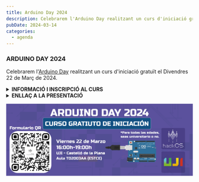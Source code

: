 ```yaml
---
title: Arduino Day 2024
description: Celebrarem l'Arduino Day realitzant un curs d'iniciació gratuït el Divendres 22 de Març de 2024.
pubDate: 2024-03-14
categories:
  - agenda
---
```


### ARDUINO DAY 2024

Celebrarem l'[Arduino Day](https://days.arduino.cc/about) realitzant un curs d'iniciació gratuït el Divendres 22 de Març de 2024. 

<details>
  <summary><strong>INFORMACIÓ I INSCRIPCIÓ AL CURS</strong></summary>

  Data: **divendres 22/03**

  Lloc: [UJI](https://www.google.es/maps/place/Universitat+Jaume+I/@39.9902105,-0.0511631,14z/data=!4m6!3m5!1s0xd5ffe0fca9b5147:0x1368bf53b3a7fb3f!8m2!3d39.9943481!4d-0.0702147!16zL20vMDg0dGNk?coh=164777&entry=tt&shorturl=1)

  En el curs s'ensenyarà l'estructura bàsica de l'Arduino, l'ús dels seus pins GPIO i dels pins analògics. Així mateix, es realitzaran projectes de forma pràctica per experimentar com funciona l'Arduino.

Es farà a l'**Aula TD2003AA** de **16-19h**. 

**IMPORTANT: És necessari portar ordinador portàtil amb l'Arduino IDE instal·lat.**

  
  Enllaç per inscriure's: https://forms.gle/pxSX2cZt5j5hMYkG8
</details>

<details>
  <summary><strong>ENLLAÇ A LA PRESENTACIÓ</strong></summary>
  
  <p> <a href="https://docs.google.com/presentation/d/1fMmFWUism4sZHJ8vI0T2zIbY2hmfPhJat6D9yrf0pDY/edit?usp=sharing"> https://docs.google.com/presentation/d/1fMmFWUism4sZHJ8vI0T2zIbY2hmfPhJat6D9yrf0pDY/edit?usp=sharing </a></p>
  
</details>

 ![](images/Banner-Arduino-Day-1024x395.png)